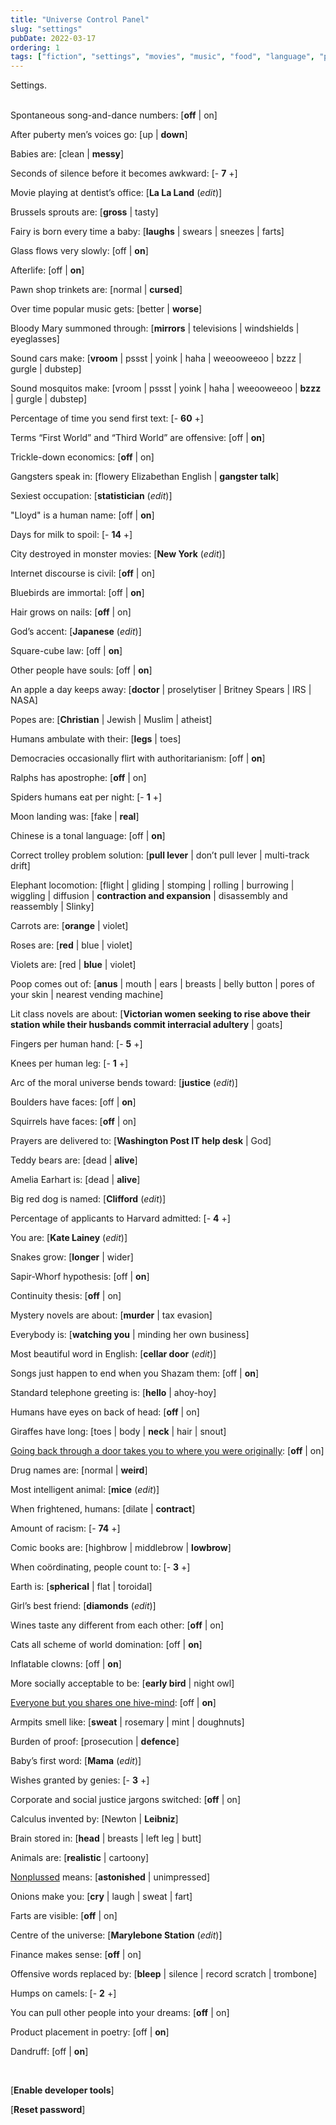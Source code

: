 ```yaml
---
title: "Universe Control Panel"
slug: "settings"
pubDate: 2022-03-17
ordering: 1
tags: ["fiction", "settings", "movies", "music", "food", "language", "pope", "god", "kate", "dreams"]
---
```


<div class="play-sceneheader">Settings.</div>

<br />

Spontaneous song-and-dance numbers: [**off** | on]

After puberty men’s voices go: [up | **down**]

Babies are: [clean | **messy**]

Seconds of silence before it becomes awkward: [- **7** +]

Movie playing at dentist’s office: [**La La Land** (_edit_)]

Brussels sprouts are: [**gross** | tasty]

Fairy is born every time a baby: [**laughs** | swears | sneezes | farts]

Glass flows very slowly: [off | **on**]

Afterlife: [off | **on**]

Pawn shop trinkets are: [normal | **cursed**]

Over time popular music gets: [better | **worse**]

Bloody Mary summoned through: [**mirrors** | televisions | windshields | eyeglasses]

Sound cars make: [**vroom** | pssst | yoink | haha | weeooweeoo | bzzz | gurgle | dubstep]

Sound mosquitos make: [vroom | pssst | yoink | haha | weeooweeoo | **bzzz** | gurgle | dubstep]

Percentage of time you send first text: [- **60** +]

Terms “First World” and “Third World” are offensive: [off | **on**]

Trickle-down economics: [**off** | on]

Gangsters speak in: [flowery Elizabethan English | **gangster talk**]

Sexiest occupation: [**statistician** (_edit_)]

"Lloyd" is a human name: [off | **on**]

Days for milk to spoil: [- **14** +]

City destroyed in monster movies: [**New York** (_edit_)]

Internet discourse is civil: [**off** | on]

Bluebirds are immortal: [off | **on**]

Hair grows on nails: [**off** | on]

God’s accent: [**Japanese** (_edit_)]

Square-cube law: [off | **on**]

Other people have souls: [off | **on**]

An apple a day keeps away: [**doctor** | proselytiser | Britney Spears | IRS | NASA]

Popes are: [**Christian** | Jewish | Muslim | atheist]

Humans ambulate with their: [**legs** | toes]

Democracies occasionally flirt with authoritarianism: [off | **on**]

Ralphs has apostrophe: [**off** | on]

Spiders humans eat per night: [- **1** +]

Moon landing was: [fake | **real**]

Chinese is a tonal language: [off | **on**]

Correct trolley problem solution: [**pull lever** | don’t pull lever | multi-track drift]

Elephant locomotion: [flight | gliding | stomping | rolling | burrowing | wiggling | diffusion | **contraction and expansion** | disassembly and reassembly | Slinky]

Carrots are: [**orange** | violet]

Roses are: [**red** | blue | violet]

Violets are: [red | **blue** | violet]

Poop comes out of: [**anus** | mouth | ears | breasts | belly button | pores of your skin | nearest vending machine]

Lit class novels are about: [**Victorian women seeking to rise above their station while their husbands commit interracial adultery** | goats]

Fingers per human hand: [- **5** +]

Knees per human leg: [- **1** +]

Arc of the moral universe bends toward: [**justice** (_edit_)]

Boulders have faces: [off | **on**]

Squirrels have faces: [**off** | on]

Prayers are delivered to: [**Washington Post IT help desk** | God]

Teddy bears are: [dead | **alive**]

Amelia Earhart is: [dead | **alive**]

Big red dog is named: [**Clifford** (_edit_)]

Percentage of applicants to Harvard admitted: [- **4** +]

You are: [**Kate Lainey** (_edit_)]

Snakes grow: [**longer** | wider]

Sapir-Whorf hypothesis: [off | **on**]

Continuity thesis: [**off** | on]

Mystery novels are about: [**murder** | tax evasion]

Everybody is: [**watching you** | minding her own business]

Most beautiful word in English: [**cellar door** (_edit_)]

Songs just happen to end when you Shazam them: [off | **on**]

Standard telephone greeting is: [**hello** | ahoy-hoy]

Humans have eyes on back of head: [**off** | on]

Giraffes have long: [toes | body | **neck** | hair | snout]

[Going back through a door takes you to where you were originally](/posts/2022/02/09/jill/): [**off** | on]

Drug names are: [normal | **weird**]

Most intelligent animal: [**mice** (_edit_)]

When frightened, humans: [dilate | **contract**]

Amount of racism: [- **74** +]

Comic books are: [highbrow | middlebrow | **lowbrow**]

When coördinating, people count to: [- **3** +]

Earth is: [**spherical** | flat | toroidal]

Girl’s best friend: [**diamonds** (_edit_)]

Wines taste any different from each other: [**off** | on]

Cats all scheme of world domination: [off | **on**]

Inflatable clowns: [off | **on**]

More socially acceptable to be: [**early bird** | night owl]

[Everyone but you shares one hive-mind](/posts/2022/03/01/the-other-mind/): [off | **on**]

Armpits smell like: [**sweat** | rosemary | mint | doughnuts]

Burden of proof: [prosecution | **defence**]

Baby’s first word: [**Mama** (_edit_)]

Wishes granted by genies: [- **3** +]

Corporate and social justice jargons switched: [**off** | on]

Calculus invented by: [Newton | **Leibniz**]

Brain stored in: [**head** | breasts | left leg | butt]

Animals are: [**realistic** | cartoony]

[Nonplussed](/posts/2022/02/26/skunked-terms/) means: [**astonished** | unimpressed]

Onions make you: [**cry** | laugh | sweat | fart]

Farts are visible: [**off** | on]

Centre of the universe: [**Marylebone Station** (_edit_)]

Finance makes sense: [**off** | on]

Offensive words replaced by: [**bleep** | silence | record scratch | trombone]

Humps on camels: [- **2** +]

You can pull other people into your dreams: [**off** | on]

Product placement in poetry: [off | **on**]

Dandruff: [off | **on**]

<br />

[**Enable developer tools**]

[**Reset password**]